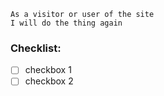 ```
As a visitor or user of the site
I will do the thing again
```

### Checklist:

- [ ] checkbox 1
- [ ] checkbox 2